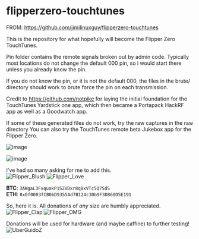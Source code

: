 # flipperzero-touchtunes

FROM: https://github.com/jimilinuxguy/flipperzero-touchtunes

This is the repository for what hopefully will become the Flipper Zero TouchTunes. 

Pin folder contains the remote signals broken out by admin code.
Typically most locations do not change the default 000 pin, so i would start there unless you already know the pin.

If you do not know the pin, or it is not the default 000, the files in the brute/ directory should work to brute force the pin on each transmission.

Credit to https://github.com/notpike for laying the initial foundation for the TouchTunes Yardstick one app, which then became a Portapack HackRF app as well as a Goodwatch app.


If some of these generated files do not work, try the raw captures in 
the raw directory
You can also try the TouchTunes remote beta Jukebox app for the Flipper Zero.

![image](https://user-images.githubusercontent.com/164560/167544845-d060d750-3ae0-4d4d-99df-d68c7e3742b0.png)

![image](https://user-images.githubusercontent.com/164560/167544725-0ac1ffb2-f567-439c-9aa4-fb72ed98591d.png)

I've had so many asking for me to add this.<br>
![Flipper_Blush](https://user-images.githubusercontent.com/57457139/183561666-4424a3cc-679b-4016-a368-24f7e7ad0a88.jpg) ![Flipper_Love](https://user-images.githubusercontent.com/57457139/183561692-381d37bd-264f-4c88-8877-e58d60d9be6e.jpg)

**BTC**: `3AWgaL3FxquakP15ZVDxr8q8xVTc5Q75dS`<br>
**ETH**: `0x0f0003fCB0bD9355Ad7B124c30b9F3D860D5E191`

So, here it is. All donations of *any* size are humbly appreciated.<br>
![Flipper_Clap](https://user-images.githubusercontent.com/57457139/183561789-2e853ede-8ef7-41e8-a67c-716225177e5d.jpg) ![Flipper_OMG](https://user-images.githubusercontent.com/57457139/183561787-e21bdc1e-b316-4e67-b327-5129503d0313.jpg)

Donations will be used for hardware (and maybe caffine) to further testing!<br>
![UberGuidoZ](https://cdn.discordapp.com/emojis/1000632669622767686.gif)
